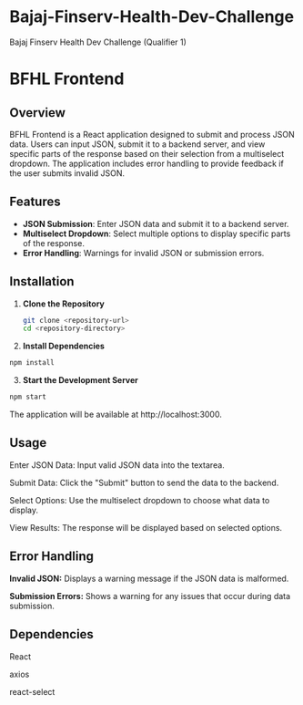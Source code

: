 # Bajaj-Finserv-Health-Dev-Challenge
Bajaj Finserv Health Dev Challenge (Qualifier 1)
# BFHL Frontend

## Overview

BFHL Frontend is a React application designed to submit and process JSON data. Users can input JSON, submit it to a backend server, and view specific parts of the response based on their selection from a multiselect dropdown. The application includes error handling to provide feedback if the user submits invalid JSON.

## Features

- **JSON Submission**: Enter JSON data and submit it to a backend server.
- **Multiselect Dropdown**: Select multiple options to display specific parts of the response.
- **Error Handling**: Warnings for invalid JSON or submission errors.

## Installation

1. **Clone the Repository**

   ```bash
   git clone <repository-url>
   cd <repository-directory>
   ```
2. **Install Dependencies**
   
```bash
npm install
```
3. **Start the Development Server**

```bash
npm start
```
The application will be available at http://localhost:3000.

## Usage
Enter JSON Data: Input valid JSON data into the textarea.

Submit Data: Click the "Submit" button to send the data to the backend.

Select Options: Use the multiselect dropdown to choose what data to display.

View Results: The response will be displayed based on selected options.

## Error Handling
**Invalid JSON:** Displays a warning message if the JSON data is malformed.

**Submission Errors:** Shows a warning for any issues that occur during data submission.

## Dependencies
React

axios

react-select

